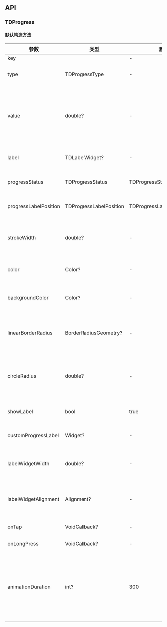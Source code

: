 ## API
### TDProgress
#### 默认构造方法

| 参数 | 类型 | 默认值 | 说明 |
| --- | --- | --- | --- |
| key |  | - |  |
| type | TDProgressType | - | 进度条类型 |
| value | double? | - | 进度值 (0.0 到 1.0 之间的正数) |
| label | TDLabelWidget? | - | 进度条标签 |
| progressStatus | TDProgressStatus | TDProgressStatus.primary | 进度条状态 |
| progressLabelPosition | TDProgressLabelPosition | TDProgressLabelPosition.inside | 标签显示位置 |
| strokeWidth | double? | - | 进度条粗细 (正数) |
| color | Color? | - | 进度条颜色 |
| backgroundColor | Color? | - | 进度条背景颜色 |
| linearBorderRadius | BorderRadiusGeometry? | - | 条形进度条末端形状 |
| circleRadius | double? | - | 环形进度条半径 (正数) |
| showLabel | bool | true | 是否显示标签 |
| customProgressLabel | Widget? | - | 自定义标签 |
| labelWidgetWidth | double? | - | 自定义标签宽度 |
| labelWidgetAlignment | Alignment? | - | 自定义标签对齐方式 |
| onTap | VoidCallback? | - | 点击事件 |
| onLongPress | VoidCallback? | - | 长按事件 |
| animationDuration | int? | 300 | 动画持续时间 (正整数，单位为毫秒) |

